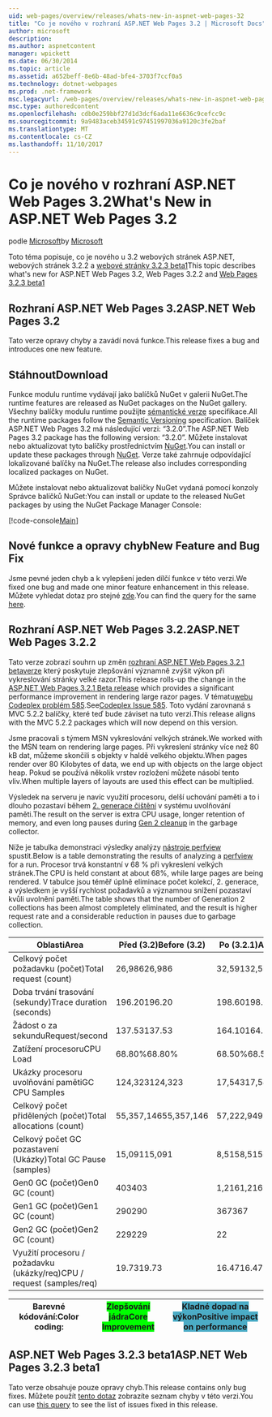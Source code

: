```yaml
---
uid: web-pages/overview/releases/whats-new-in-aspnet-web-pages-32
title: "Co je nového v rozhraní ASP.NET Web Pages 3.2 | Microsoft Docs"
author: microsoft
description: 
ms.author: aspnetcontent
manager: wpickett
ms.date: 06/30/2014
ms.topic: article
ms.assetid: a652beff-8e6b-48ad-bfe4-3703f7ccf0a5
ms.technology: dotnet-webpages
ms.prod: .net-framework
msc.legacyurl: /web-pages/overview/releases/whats-new-in-aspnet-web-pages-32
msc.type: authoredcontent
ms.openlocfilehash: cdb0e259bbf27d1d3dcf6ada11e6636c9cefcc9c
ms.sourcegitcommit: 9a9483aceb34591c97451997036a9120c3fe2baf
ms.translationtype: MT
ms.contentlocale: cs-CZ
ms.lasthandoff: 11/10/2017
---
```

<a name="whats-new-in-aspnet-web-pages-32"></a><span data-ttu-id="800e4-102">Co je nového v rozhraní ASP.NET Web Pages 3.2</span><span class="sxs-lookup"><span data-stu-id="800e4-102">What's New in ASP.NET Web Pages 3.2</span></span>
====================
<span data-ttu-id="800e4-103">podle [Microsoft](https://github.com/microsoft)</span><span class="sxs-lookup"><span data-stu-id="800e4-103">by [Microsoft](https://github.com/microsoft)</span></span>

<span data-ttu-id="800e4-104">Toto téma popisuje, co je nového u 3.2 webových stránek ASP.NET, webových stránek 3.2.2 a [webové stránky 3.2.3 beta1](https://blogs.msdn.com/b/webdev/archive/2014/12/17/asp-net-mvc-5-2-3-web-pages-5-2-3-and-web-api-5-2-3-beta-releases.aspx)</span><span class="sxs-lookup"><span data-stu-id="800e4-104">This topic describes what's new for ASP.NET Web Pages 3.2, Web Pages 3.2.2 and [Web Pages 3.2.3 beta1](https://blogs.msdn.com/b/webdev/archive/2014/12/17/asp-net-mvc-5-2-3-web-pages-5-2-3-and-web-api-5-2-3-beta-releases.aspx)</span></span>

## <a name="aspnet-web-pages-32"></a><span data-ttu-id="800e4-105">Rozhraní ASP.NET Web Pages 3.2</span><span class="sxs-lookup"><span data-stu-id="800e4-105">ASP.NET Web Pages 3.2</span></span>

<span data-ttu-id="800e4-106">Tato verze opravy chyby a zavádí nová funkce.</span><span class="sxs-lookup"><span data-stu-id="800e4-106">This release fixes a bug and introduces one new feature.</span></span>

## <a name="download"></a><span data-ttu-id="800e4-107">Stáhnout</span><span class="sxs-lookup"><span data-stu-id="800e4-107">Download</span></span>

<span data-ttu-id="800e4-108">Funkce modulu runtime vydávají jako balíčků NuGet v galerii NuGet.</span><span class="sxs-lookup"><span data-stu-id="800e4-108">The runtime features are released as NuGet packages on the NuGet gallery.</span></span> <span data-ttu-id="800e4-109">Všechny balíčky modulu runtime použijte [sémantické verze](http://semver.org/) specifikace.</span><span class="sxs-lookup"><span data-stu-id="800e4-109">All the runtime packages follow the [Semantic Versioning](http://semver.org/) specification.</span></span> <span data-ttu-id="800e4-110">Balíček ASP.NET Web Pages 3.2 má následující verzi: &ldquo;3.2.0&rdquo;.</span><span class="sxs-lookup"><span data-stu-id="800e4-110">The ASP.NET Web Pages 3.2 package has the following version: &ldquo;3.2.0&rdquo;.</span></span> <span data-ttu-id="800e4-111">Můžete instalovat nebo aktualizovat tyto balíčky prostřednictvím [NuGet](http://www.nuget.org/packages/Microsoft.AspNet.WebPages/).</span><span class="sxs-lookup"><span data-stu-id="800e4-111">You can install or update these packages through [NuGet](http://www.nuget.org/packages/Microsoft.AspNet.WebPages/).</span></span> <span data-ttu-id="800e4-112">Verze také zahrnuje odpovídající lokalizované balíčky na NuGet.</span><span class="sxs-lookup"><span data-stu-id="800e4-112">The release also includes corresponding localized packages on NuGet.</span></span>

<span data-ttu-id="800e4-113">Můžete instalovat nebo aktualizovat balíčky NuGet vydaná pomocí konzoly Správce balíčků NuGet:</span><span class="sxs-lookup"><span data-stu-id="800e4-113">You can install or update to the released NuGet packages by using the NuGet Package Manager Console:</span></span>

[!code-console[Main](whats-new-in-aspnet-web-pages-32/samples/sample1.cmd)]

## <a name="new-feature-and-bug-fix"></a><span data-ttu-id="800e4-114">Nové funkce a opravy chyb</span><span class="sxs-lookup"><span data-stu-id="800e4-114">New Feature and Bug Fix</span></span>

<span data-ttu-id="800e4-115">Jsme pevné jeden chyb a k vylepšení jeden dílčí funkce v této verzi.</span><span class="sxs-lookup"><span data-stu-id="800e4-115">We fixed one bug and made one minor feature enhancement in this release.</span></span> <span data-ttu-id="800e4-116">Můžete vyhledat dotaz pro stejné [zde](https://aspnetwebstack.codeplex.com/workitem/list/advanced?keyword=&amp;status=Closed&amp;type=All&amp;priority=All&amp;release=v5.2%20RC|v5.2%20RTM&amp;assignedTo=All&amp;component=Web%20Pages%2FRazor&amp;sortField=Id&amp;sortDirection=Descending&amp;page=0&amp;reasonClosed=Fixed).</span><span class="sxs-lookup"><span data-stu-id="800e4-116">You can find the query for the same [here](https://aspnetwebstack.codeplex.com/workitem/list/advanced?keyword=&amp;status=Closed&amp;type=All&amp;priority=All&amp;release=v5.2%20RC|v5.2%20RTM&amp;assignedTo=All&amp;component=Web%20Pages%2FRazor&amp;sortField=Id&amp;sortDirection=Descending&amp;page=0&amp;reasonClosed=Fixed).</span></span>

## <a name="aspnet-web-pages-322"></a><span data-ttu-id="800e4-117">Rozhraní ASP.NET Web Pages 3.2.2</span><span class="sxs-lookup"><span data-stu-id="800e4-117">ASP.NET Web Pages 3.2.2</span></span>

<span data-ttu-id="800e4-118">Tato verze zobrazí souhrn up změn [rozhraní ASP.NET Web Pages 3.2.1 betaverze](https://blogs.msdn.com/b/webdev/archive/2014/07/28/announcing-the-beta-release-of-web-pages-3-2-1.aspx) který poskytuje zlepšování významně zvýšit výkon při vykreslování stránky velké razor.</span><span class="sxs-lookup"><span data-stu-id="800e4-118">This release rolls-up the change in the [ASP.NET Web Pages 3.2.1 Beta release](https://blogs.msdn.com/b/webdev/archive/2014/07/28/announcing-the-beta-release-of-web-pages-3-2-1.aspx) which provides a significant performance improvement in rendering large razor pages.</span></span> <span data-ttu-id="800e4-119">V tématu[webu Codeplex problém 585](https://aspnetwebstack.codeplex.com/workitem/585).</span><span class="sxs-lookup"><span data-stu-id="800e4-119">See[Codeplex Issue 585](https://aspnetwebstack.codeplex.com/workitem/585).</span></span> <span data-ttu-id="800e4-120">Toto vydání zarovnaná s MVC 5.2.2 balíčky, které teď bude záviset na tuto verzi.</span><span class="sxs-lookup"><span data-stu-id="800e4-120">This release aligns with the MVC 5.2.2 packages which will now depend on this version.</span></span>

<span data-ttu-id="800e4-121">Jsme pracovali s týmem MSN vykreslování velkých stránek.</span><span class="sxs-lookup"><span data-stu-id="800e4-121">We worked with the MSN team on rendering large pages.</span></span> <span data-ttu-id="800e4-122">Při vykreslení stránky více než 80 kB dat, můžeme skončili s objekty v haldě velkého objektu.</span><span class="sxs-lookup"><span data-stu-id="800e4-122">When pages render over 80 Kilobytes of data, we end up with objects on the large object heap.</span></span> <span data-ttu-id="800e4-123">Pokud se používá několik vrstev rozložení můžete násobí tento vliv.</span><span class="sxs-lookup"><span data-stu-id="800e4-123">When multiple layers of layouts are used this effect can be multiplied.</span></span>

<span data-ttu-id="800e4-124">Výsledek na serveru je navíc využití procesoru, delší uchování paměti a to i dlouho pozastaví během [2. generace čištění](https://msdn.microsoft.com/en-us/library/ms973837.aspx) v systému uvolňování paměti.</span><span class="sxs-lookup"><span data-stu-id="800e4-124">The result on the server is extra CPU usage, longer retention of memory, and even long pauses during [Gen 2 cleanup](https://msdn.microsoft.com/en-us/library/ms973837.aspx) in the garbage collector.</span></span>

<span data-ttu-id="800e4-125">Níže je tabulka demonstraci výsledky analýzy [nástroje perfview](https://channel9.msdn.com/Series/PerfView-Tutorial) spustit.</span><span class="sxs-lookup"><span data-stu-id="800e4-125">Below is a table demonstrating the results of analyzing a [perfview](https://channel9.msdn.com/Series/PerfView-Tutorial) for a run.</span></span> <span data-ttu-id="800e4-126">Procesor trvá konstantní v 68 % při vykreslení velkých stránek.</span><span class="sxs-lookup"><span data-stu-id="800e4-126">The CPU is held constant at about 68%, while large pages are being rendered.</span></span> <span data-ttu-id="800e4-127">V tabulce jsou téměř úplně eliminace počet kolekcí, 2. generace, a výsledkem je vyšší rychlost požadavků a významnou snížení pozastaví kvůli uvolnění paměti.</span><span class="sxs-lookup"><span data-stu-id="800e4-127">The table shows that the number of Generation 2 collections has been almost completely eliminated, and the result is higher request rate and a considerable reduction in pauses due to garbage collection.</span></span>

| <span data-ttu-id="800e4-128">**Oblasti**</span><span class="sxs-lookup"><span data-stu-id="800e4-128">**Area**</span></span> | <span data-ttu-id="800e4-129">**Před (3.2)**</span><span class="sxs-lookup"><span data-stu-id="800e4-129">**Before (3.2)**</span></span> | <span data-ttu-id="800e4-130">**Po (3.2.1)**</span><span class="sxs-lookup"><span data-stu-id="800e4-130">**After (3.2.1)**</span></span> | <span data-ttu-id="800e4-131">**% Rozdílů**</span><span class="sxs-lookup"><span data-stu-id="800e4-131">**Delta %**</span></span> |
| --- | --- | --- | --- |
| <span data-ttu-id="800e4-132">Celkový počet požadavku (počet)</span><span class="sxs-lookup"><span data-stu-id="800e4-132">Total request (count)</span></span> | <span data-ttu-id="800e4-133">26,986</span><span class="sxs-lookup"><span data-stu-id="800e4-133">26,986</span></span> | <span data-ttu-id="800e4-134">32,591</span><span class="sxs-lookup"><span data-stu-id="800e4-134">32,591</span></span> | <span data-ttu-id="800e4-135"><font style="background-color: #4bacc6">20.80%</font></span><span class="sxs-lookup"><span data-stu-id="800e4-135"><font style="background-color: #4bacc6">20.80%</font></span></span> |
| <span data-ttu-id="800e4-136">Doba trvání trasování (sekundy)</span><span class="sxs-lookup"><span data-stu-id="800e4-136">Trace duration (seconds)</span></span> | <span data-ttu-id="800e4-137">196.20</span><span class="sxs-lookup"><span data-stu-id="800e4-137">196.20</span></span> | <span data-ttu-id="800e4-138">198.60</span><span class="sxs-lookup"><span data-stu-id="800e4-138">198.60</span></span> | <span data-ttu-id="800e4-139">1.20%</span><span class="sxs-lookup"><span data-stu-id="800e4-139">1.20%</span></span> |
| <span data-ttu-id="800e4-140">Žádost o za sekundu</span><span class="sxs-lookup"><span data-stu-id="800e4-140">Request/second</span></span> | <span data-ttu-id="800e4-141">137.53</span><span class="sxs-lookup"><span data-stu-id="800e4-141">137.53</span></span> | <span data-ttu-id="800e4-142">164.10</span><span class="sxs-lookup"><span data-stu-id="800e4-142">164.10</span></span> | <span data-ttu-id="800e4-143"><font style="background-color: #4bacc6">19.30%</font></span><span class="sxs-lookup"><span data-stu-id="800e4-143"><font style="background-color: #4bacc6">19.30%</font></span></span> |
| <span data-ttu-id="800e4-144">Zatížení procesoru</span><span class="sxs-lookup"><span data-stu-id="800e4-144">CPU Load</span></span> | <span data-ttu-id="800e4-145">68.80%</span><span class="sxs-lookup"><span data-stu-id="800e4-145">68.80%</span></span> | <span data-ttu-id="800e4-146">68.50%</span><span class="sxs-lookup"><span data-stu-id="800e4-146">68.50%</span></span> |  <span data-ttu-id="800e4-147">-0.40%</span><span class="sxs-lookup"><span data-stu-id="800e4-147">-0.40%</span></span> |
| <span data-ttu-id="800e4-148">Ukázky procesoru uvolňování paměti</span><span class="sxs-lookup"><span data-stu-id="800e4-148">GC CPU Samples</span></span> | <span data-ttu-id="800e4-149">124,323</span><span class="sxs-lookup"><span data-stu-id="800e4-149">124,323</span></span> | <span data-ttu-id="800e4-150">17,543</span><span class="sxs-lookup"><span data-stu-id="800e4-150">17,543</span></span> | <span data-ttu-id="800e4-151"><font style="background-color: #4bacc6">-85.90%</font></span><span class="sxs-lookup"><span data-stu-id="800e4-151"><font style="background-color: #4bacc6">-85.90%</font></span></span> |
| <span data-ttu-id="800e4-152">Celkový počet přidělených (počet)</span><span class="sxs-lookup"><span data-stu-id="800e4-152">Total allocations (count)</span></span> | <span data-ttu-id="800e4-153">55,357,146</span><span class="sxs-lookup"><span data-stu-id="800e4-153">55,357,146</span></span> | <span data-ttu-id="800e4-154">57,222,949</span><span class="sxs-lookup"><span data-stu-id="800e4-154">57,222,949</span></span> | <span data-ttu-id="800e4-155">3.40%</span><span class="sxs-lookup"><span data-stu-id="800e4-155">3.40%</span></span> |
| <span data-ttu-id="800e4-156">Celkový počet GC pozastavení (Ukázky)</span><span class="sxs-lookup"><span data-stu-id="800e4-156">Total GC Pause (samples)</span></span> | <span data-ttu-id="800e4-157">15,091</span><span class="sxs-lookup"><span data-stu-id="800e4-157">15,091</span></span> | <span data-ttu-id="800e4-158">8,515</span><span class="sxs-lookup"><span data-stu-id="800e4-158">8,515</span></span> | <span data-ttu-id="800e4-159"><font style="background-color: #4bacc6">-43.60%</font></span><span class="sxs-lookup"><span data-stu-id="800e4-159"><font style="background-color: #4bacc6">-43.60%</font></span></span> |
| <span data-ttu-id="800e4-160">Gen0 GC (počet)</span><span class="sxs-lookup"><span data-stu-id="800e4-160">Gen0 GC (count)</span></span> | <span data-ttu-id="800e4-161">403</span><span class="sxs-lookup"><span data-stu-id="800e4-161">403</span></span> | <span data-ttu-id="800e4-162">1,216</span><span class="sxs-lookup"><span data-stu-id="800e4-162">1,216</span></span> | <span data-ttu-id="800e4-163">201.70%</span><span class="sxs-lookup"><span data-stu-id="800e4-163">201.70%</span></span> |
| <span data-ttu-id="800e4-164">Gen1 GC (počet)</span><span class="sxs-lookup"><span data-stu-id="800e4-164">Gen1 GC (count)</span></span> | <span data-ttu-id="800e4-165">290</span><span class="sxs-lookup"><span data-stu-id="800e4-165">290</span></span> | <span data-ttu-id="800e4-166">367</span><span class="sxs-lookup"><span data-stu-id="800e4-166">367</span></span> | <span data-ttu-id="800e4-167">26.60%</span><span class="sxs-lookup"><span data-stu-id="800e4-167">26.60%</span></span> |
| <span data-ttu-id="800e4-168">Gen2 GC (počet)</span><span class="sxs-lookup"><span data-stu-id="800e4-168">Gen2 GC (count)</span></span> | <span data-ttu-id="800e4-169">229</span><span class="sxs-lookup"><span data-stu-id="800e4-169">229</span></span> | <span data-ttu-id="800e4-170">2</span><span class="sxs-lookup"><span data-stu-id="800e4-170">2</span></span> | <span data-ttu-id="800e4-171"><font style="background-color: #00ff00">-99.10%</font></span><span class="sxs-lookup"><span data-stu-id="800e4-171"><font style="background-color: #00ff00">-99.10%</font></span></span> |
| <span data-ttu-id="800e4-172">Využití procesoru / požadavku (ukázky/req)</span><span class="sxs-lookup"><span data-stu-id="800e4-172">CPU / request (samples/req)</span></span> | <span data-ttu-id="800e4-173">19.73</span><span class="sxs-lookup"><span data-stu-id="800e4-173">19.73</span></span> | <span data-ttu-id="800e4-174">16.47</span><span class="sxs-lookup"><span data-stu-id="800e4-174">16.47</span></span> | <span data-ttu-id="800e4-175">-16.50%</span><span class="sxs-lookup"><span data-stu-id="800e4-175">-16.50%</span></span> |

| <span data-ttu-id="800e4-176">Barevné kódování:</span><span class="sxs-lookup"><span data-stu-id="800e4-176">Color coding:</span></span> | <span data-ttu-id="800e4-177"><font style="background-color: #00ff00">Zlepšování jádra</font></span><span class="sxs-lookup"><span data-stu-id="800e4-177"><font style="background-color: #00ff00">Core Improvement</font></span></span> | <span data-ttu-id="800e4-178"><font style="background-color: #4bacc6">Kladné dopad na výkon</font></span><span class="sxs-lookup"><span data-stu-id="800e4-178"><font style="background-color: #4bacc6">Positive impact on performance</font></span></span> |
| --- | --- | --- |

## <a name="aspnet-web-pages-323-beta1"></a><span data-ttu-id="800e4-179">ASP.NET Web Pages 3.2.3 beta1</span><span class="sxs-lookup"><span data-stu-id="800e4-179">ASP.NET Web Pages 3.2.3 beta1</span></span>

<span data-ttu-id="800e4-180">Tato verze obsahuje pouze opravy chyb.</span><span class="sxs-lookup"><span data-stu-id="800e4-180">This release contains only bug fixes.</span></span> <span data-ttu-id="800e4-181">Můžete použít [tento dotaz](https://aspnetwebstack.codeplex.com/workitem/list/advanced?keyword=&amp;status=Closed&amp;type=All&amp;priority=All&amp;release=v5.2.3%20Beta&amp;assignedTo=All&amp;component=Web%20Pages%2FRazor&amp;sortField=LastUpdatedDate&amp;sortDirection=Descending&amp;page=0&amp;reasonClosed=Fixed) zobrazíte seznam chyby v této verzi.</span><span class="sxs-lookup"><span data-stu-id="800e4-181">You can use [this query](https://aspnetwebstack.codeplex.com/workitem/list/advanced?keyword=&amp;status=Closed&amp;type=All&amp;priority=All&amp;release=v5.2.3%20Beta&amp;assignedTo=All&amp;component=Web%20Pages%2FRazor&amp;sortField=LastUpdatedDate&amp;sortDirection=Descending&amp;page=0&amp;reasonClosed=Fixed) to see the list of issues fixed in this release.</span></span>
